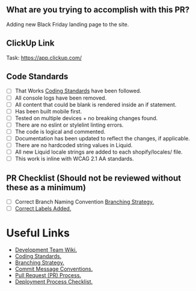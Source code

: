 ## What are you trying to accomplish with this PR?

Adding new Black Friday landing page to the site. 

## ClickUp Link

Task: https://app.clickup.com/

## Code Standards

- [ ] That Works [Coding Standards](https://www.notion.so/thatworksagency/Coding-Standards-1d07c5f9f6a480e4bc05f851fff6cb16) have been followed. 
- [ ] All console logs have been removed.
- [ ] All content that could be blank is rendered inside an if statement.
- [ ] Has been built mobile first. 
- [ ] Tested on multiple devices + no breaking changes found. 
- [ ] There are no eslint or stylelint linting errors.
- [ ] The code is logical and commented.
- [ ] Documentation has been updated to reflect the changes, if applicable. 
- [ ] There are no hardcoded string values in Liquid. 
- [ ] All new Liquid locale strings are added to each shopify/locales/ file. 
- [ ] This work is inline with WCAG 2.1 AA standards. 

## PR Checklist (Should not be reviewed without these as a minimum)
- [ ] Correct Branch Naming Convention [Branching Strategy.](https://www.notion.so/thatworksagency/Branching-Strategy-1d07c5f9f6a48007a5e3e014a88cf19b)
- [ ] [Correct Labels Added.](https://www.notion.so/thatworksagency/Using-Labels-in-Pull-Requests-1df7c5f9f6a480da9466e813356ce1c8)

# Useful Links
- [Development Team Wiki.](https://www.notion.so/thatworksagency/037b0431b32641b9a99ed7650069b4a9?v=1b52f9d0c32442f284c99678400f8a72)
- [Coding Standards.](https://www.notion.so/thatworksagency/Coding-Standards-1d07c5f9f6a480e4bc05f851fff6cb16)
- [Branching Strategy.](https://www.notion.so/thatworksagency/Branching-Strategy-1d07c5f9f6a48007a5e3e014a88cf19b?pvs=25)
- [Commit Message Conventions.](https://www.notion.so/thatworksagency/Commit-Message-Conventions-1d07c5f9f6a480649196f21fc75cebfe)
- [Pull Request (PR) Process.](https://www.notion.so/thatworksagency/Pull-Request-PR-Process-1d07c5f9f6a480acb1a4f1aed071b0e9)
- [Deployment Process Checklist.](https://www.notion.so/thatworksagency/Deployment-Process-Checklist-1d07c5f9f6a48050a38cf89d10a55bfc)
